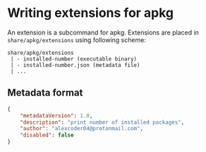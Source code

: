 
# Writing extensions for apkg

An extension is a subcommand for apkg. Extensions are placed in
`share/apkg/extensions` using following scheme:

```text
share/apkg/extensions
 | - installed-number (executable binary)
 | - installed-number.json (metadata file)
 | ...
```

## Metadata format

```json
{
    "metadataVersion": 1.0,
    "description": "print number of installed packages",
    "author": "alexcoder04@protonmail.com",
    "disabled": false
}
```


